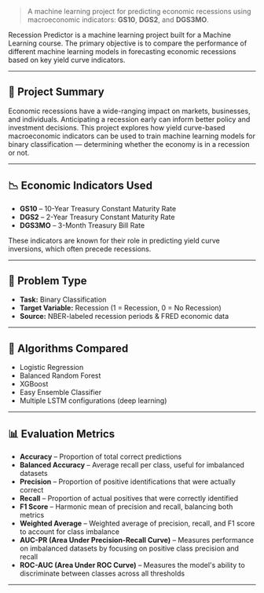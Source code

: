 > A machine learning project for predicting economic recessions using macroeconomic indicators: **GS10**, **DGS2**, and **DGS3MO**.

Recession Predictor is a machine learning project built for a Machine Learning course. The primary objective is to compare the performance of different machine learning models in forecasting economic recessions based on key yield curve indicators.

---

## 📌 Project Summary

Economic recessions have a wide-ranging impact on markets, businesses, and individuals. Anticipating a recession early can inform better policy and investment decisions. This project explores how yield curve-based macroeconomic indicators can be used to train machine learning models for binary classification — determining whether the economy is in a recession or not.

---

## 📉 Economic Indicators Used

- **GS10** – 10-Year Treasury Constant Maturity Rate  
- **DGS2** – 2-Year Treasury Constant Maturity Rate  
- **DGS3MO** – 3-Month Treasury Bill Rate  

These indicators are known for their role in predicting yield curve inversions, which often precede recessions.

---

## 🔧 Problem Type

- **Task:** Binary Classification  
- **Target Variable:** Recession (1 = Recession, 0 = No Recession)  
- **Source:** NBER-labeled recession periods & FRED economic data  

---

## 🧪 Algorithms Compared

- Logistic Regression  
- Balanced Random Forest  
- XGBoost  
- Easy Ensemble Classifier  
- Multiple LSTM configurations (deep learning)

---
## 📊 Evaluation Metrics

- **Accuracy** – Proportion of total correct predictions  
- **Balanced Accuracy** – Average recall per class, useful for imbalanced datasets  
- **Precision** – Proportion of positive identifications that were actually correct  
- **Recall** – Proportion of actual positives that were correctly identified  
- **F1 Score** – Harmonic mean of precision and recall, balancing both metrics  
- **Weighted Average** – Weighted average of precision, recall, and F1 score to account for class imbalance  
- **AUC-PR (Area Under Precision-Recall Curve)** – Measures performance on imbalanced datasets by focusing on positive class precision and recall  
- **ROC-AUC (Area Under ROC Curve)** – Measures the model's ability to discriminate between classes across all thresholds



---


